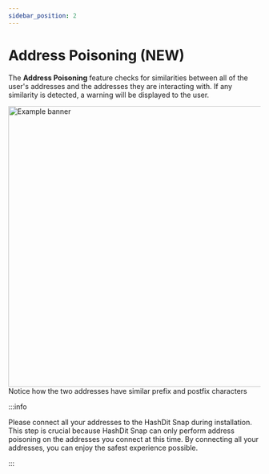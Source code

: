 ```yaml
---
sidebar_position: 2
---
```


# Address Poisoning (NEW)

The **Address Poisoning** feature checks for similarities between all of the user's addresses and the addresses they are interacting with. If any similarity is detected, a warning will be displayed to the user.

<div      
    style={{
        display: 'flex',
        justifyContent: 'center',
        alignItems: 'center',
        paddingTop:"20px",
        paddingBottom:"10px",
      }}>
    <img
    src={require('./images/1.webp').default}
    alt="Example banner"
    width="513" height="560"
    />
</div>

<div      
style={{
    display: 'flex',
    justifyContent: 'center',
    alignItems: 'center',
    paddingBottom:"20px",
}}>
    Notice how the two addresses have similar prefix and postfix characters
</div>


>

:::info

Please connect all your addresses to the HashDit Snap during installation. This step is crucial because HashDit Snap can only perform address poisoning on the addresses you connect at this time. By connecting all your addresses, you can enjoy the safest experience possible.

:::